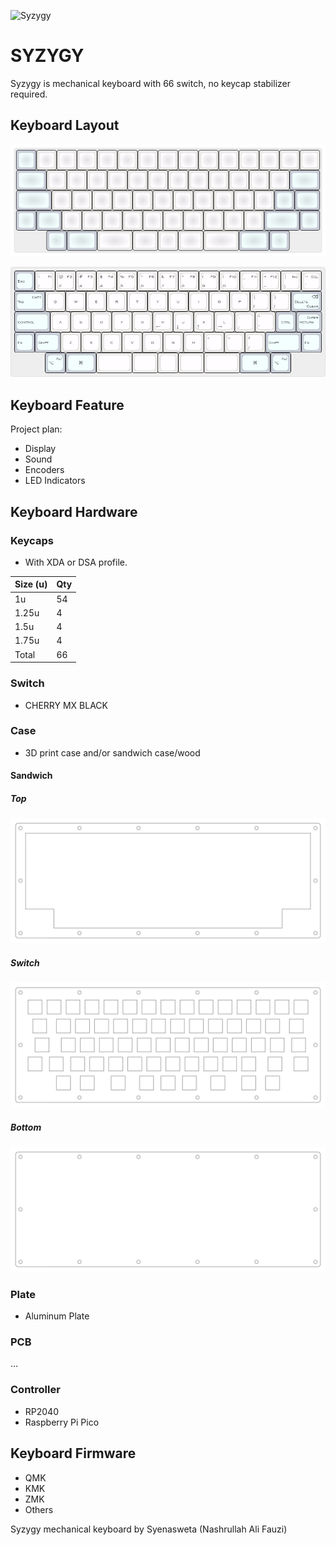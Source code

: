 ![Syzygy](syzygy.png)

# SYZYGY

Syzygy is mechanical keyboard with 66 switch, no keycap stabilizer required.

## Keyboard Layout

![Syzygy](keyboard-layout/syzygy.svg)

![Syzygy](keyboard-layout/syzygy.jpg)

## Keyboard Feature

Project plan:

- Display
- Sound
- Encoders
- LED Indicators

## Keyboard Hardware

### Keycaps

- With XDA or DSA profile.

|Size (u)|Qty|
|--------|---|
|1u      |54 |
|1.25u   |4  |
|1.5u    |4  |
|1.75u   |4  |
|Total   |66 |

### Switch

- CHERRY MX BLACK

### Case

- 3D print case and/or sandwich case/wood

#### Sandwich

##### Top

![Syzygy](keyboard-case/top.svg)

##### Switch

![Syzygy](keyboard-case/switch.svg)

##### Bottom

![Bottom](keyboard-case/bottom.svg)

### Plate

- Aluminum Plate

### PCB

...

### Controller

- RP2040
- Raspberry Pi Pico

## Keyboard Firmware

- QMK
- KMK
- ZMK
- Others

Syzygy mechanical keyboard by Syenasweta (Nashrullah Ali Fauzi)